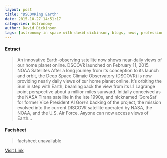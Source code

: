 ```yaml
---
layout: post
title: "DSCOVRing Earth"
date: 2015-10-27 14:51:17
categories: Astronomy
author: David Dickinson
tags: [astronomy in space with david dickinson, blogs, news, professional telescopes]
---
```



#### Extract
>An innovative Earth-observing satellite now shows near-daily views of our home planet online. DSCOVR launched on February 11, 2015. NOAA Satellites After a long journey from its conception to its launch and orbit, the Deep Space Climate Observatory (DSCOVR) is now providing nearly daily views of our home planet online. It’s orbiting the Sun in step with Earth, beaming back the view from its L1 Lagrange point perspective about a million miles sunward. Initially conceived as the NASA Tirana satellite in the late 1990s, and nicknamed ‘GoreSat’ for former Vice President Al Gore’s backing of the project, the mission evolved into the current DISCOVR satellite operated by NASA, the NOAA, and the U.S. Air Force. Anyone can now access views of Earth...

#### Factsheet
>factsheet unavailable

[Visit Link](http://www.skyandtelescope.com/astronomy-news/dscovring-earth-1027201533/)


